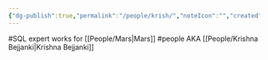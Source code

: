 ```yaml
---
{"dg-publish":true,"permalink":"/people/krish/","noteIcon":"","created":"2025-05-20T10:31:25.311-05:00"}
---
```


#SQL expert
works for [[People/Mars\|Mars]]
#people 
AKA [[People/Krishna Bejjanki\|Krishna Bejjanki]]